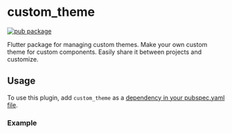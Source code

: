 # custom_theme

[![pub package](https://img.shields.io/pub/v/custom_theme)](https://pub.dartlang.org/packages/custom_theme)

Flutter package for managing custom themes.
Make your own custom theme for custom components. Easily share it between projects and customize.

## Usage

To use this plugin, add `custom_theme` as a [dependency in your pubspec.yaml file](https://flutter.dev/platform-plugins/).


### Example

``` dart

```